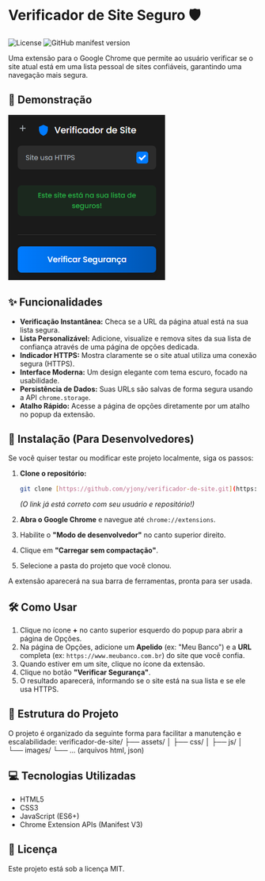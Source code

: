 # Verificador de Site Seguro 🛡️

![License](https://img.shields.io/badge/license-MIT-blue.svg)
![GitHub manifest version](https://img.shields.io/github/manifest-json/v/yjony/verificador_de_site)

Uma extensão para o Google Chrome que permite ao usuário verificar se o site atual está em uma lista pessoal de sites confiáveis, garantindo uma navegação mais segura.

## 📸 Demonstração

![Demonstração do Popup](assets/images/screenshot-popup.png)


## ✨ Funcionalidades

* **Verificação Instantânea:** Checa se a URL da página atual está na sua lista segura.
* **Lista Personalizável:** Adicione, visualize e remova sites da sua lista de confiança através de uma página de opções dedicada.
* **Indicador HTTPS:** Mostra claramente se o site atual utiliza uma conexão segura (HTTPS).
* **Interface Moderna:** Um design elegante com tema escuro, focado na usabilidade.
* **Persistência de Dados:** Suas URLs são salvas de forma segura usando a API `chrome.storage`.
* **Atalho Rápido:** Acesse a página de opções diretamente por um atalho no popup da extensão.


## 🚀 Instalação (Para Desenvolvedores)

Se você quiser testar ou modificar este projeto localmente, siga os passos:

1.  **Clone o repositório:**
    ```bash
    git clone [https://github.com/yjony/verificador-de-site.git](https://github.com/yjony/verificador-de-site.git)
    ```
    *(O link já está correto com seu usuário e repositório!)*

2.  **Abra o Google Chrome** e navegue até `chrome://extensions`.

3.  Habilite o **"Modo de desenvolvedor"** no canto superior direito.

4.  Clique em **"Carregar sem compactação"**.

5.  Selecione a pasta do projeto que você clonou.

A extensão aparecerá na sua barra de ferramentas, pronta para ser usada.


## 🛠️ Como Usar

1.  Clique no ícone **+** no canto superior esquerdo do popup para abrir a página de Opções.
2.  Na página de Opções, adicione um **Apelido** (ex: "Meu Banco") e a **URL** completa (ex: `https://www.meubanco.com.br`) do site que você confia.
3.  Quando estiver em um site, clique no ícone da extensão.
4.  Clique no botão **"Verificar Segurança"**.
5.  O resultado aparecerá, informando se o site está na sua lista e se ele usa HTTPS.


## 📁 Estrutura do Projeto

O projeto é organizado da seguinte forma para facilitar a manutenção e escalabilidade:
verificador-de-site/
├── assets/
│   ├── css/
│   ├── js/
│   └── images/
└── ... (arquivos html, json)
## 💻 Tecnologias Utilizadas

* HTML5
* CSS3
* JavaScript (ES6+)
* Chrome Extension APIs (Manifest V3)


## 📜 Licença

Este projeto está sob a licença MIT.
